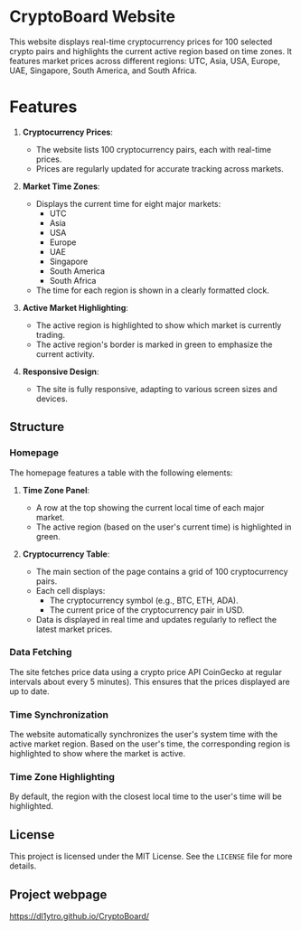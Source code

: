 
# CryptoBoard Website

This website displays real-time cryptocurrency prices for 100 selected crypto pairs and highlights the current active region based on time zones. 
It features market prices across different regions: UTC, Asia, USA, Europe, UAE, Singapore, South America, and South Africa.

# Features

1. **Cryptocurrency Prices**: 
   - The website lists 100 cryptocurrency pairs, each with real-time prices.
   - Prices are regularly updated for accurate tracking across markets.

2. **Market Time Zones**: 
   - Displays the current time for eight major markets:
     - UTC
     - Asia
     - USA
     - Europe
     - UAE
     - Singapore
     - South America
     - South Africa
   - The time for each region is shown in a clearly formatted clock.
   
3. **Active Market Highlighting**:
   - The active region is highlighted to show which market is currently trading.
   - The active region's border is marked in green to emphasize the current activity.

4. **Responsive Design**:
   - The site is fully responsive, adapting to various screen sizes and devices.

## Structure

### Homepage

The homepage features a table with the following elements:

1. **Time Zone Panel**:
   - A row at the top showing the current local time of each major market.
   - The active region (based on the user's current time) is highlighted in green.

2. **Cryptocurrency Table**:
   - The main section of the page contains a grid of 100 cryptocurrency pairs.
   - Each cell displays:
     - The cryptocurrency symbol (e.g., BTC, ETH, ADA).
     - The current price of the cryptocurrency pair in USD.
   - Data is displayed in real time and updates regularly to reflect the latest market prices.

### Data Fetching

The site fetches price data using a crypto price API CoinGecko at regular intervals about every 5 minutes). 
This ensures that the prices displayed are up to date.

### Time Synchronization

The website automatically synchronizes the user's system time with the active market region. 
Based on the user's time, the corresponding region is highlighted to show where the market is active.

### Time Zone Highlighting

By default, the region with the closest local time to the user's time will be highlighted.

## License

This project is licensed under the MIT License. See the `LICENSE` file for more details.

## Project webpage

https://dl1ytro.github.io/CryptoBoard/
